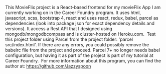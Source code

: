 This MovieFlix project is a React-based frontend for my movieFlix App I am currently working on in the Career Foundry program. It uses html, javascript, scss, bootstrap 4, react and uses react, redux, babel, parcel as dependencies (look into package json for exact dependency details and versions). It access a Rest API that I designed using mongodb/mongodbcompass and is cluster-hosted on Heroku.com.
<img src=""></img>
Test this project folder using Parcel from the project folder: 'parcel src/index.html'.
If there are any errors, you could possibly remove the babelrc file from the project and proceed. Parcel 7+ no longer needs babel configuration, but having it as part of the project is part of my tutorial at Career Foundry.
<img src=""></img>
For more information about this program, you can find the author at: https://github.com/Jazzyspoon
<img src=""></img>
